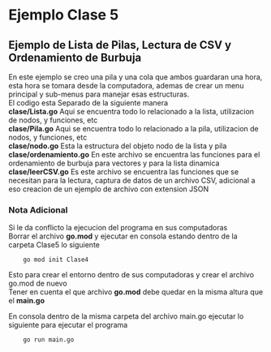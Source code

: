 # Ejemplo Clase 5

## Ejemplo de Lista de Pilas, Lectura de CSV y Ordenamiento de Burbuja

En este ejemplo se creo una pila y una cola que ambos guardaran una hora, esta hora se tomara desde la computadora, ademas de crear un menu principal y sub-menus para manejar esas estructuras.  
El codigo esta Separado de la siguiente manera  
__clase/Lista.go__ Aqui se encuentra todo lo relacionado a la lista, utilizacion de nodos, y funciones, etc  
__clase/Pila.go__ Aqui se encuentra todo lo relacionado a la pila, utilizacion de nodos, y funciones, etc  
__clase/nodo.go__ Esta la estructura del objeto nodo de la lista y pila  
__clase/ordenamiento.go__ En este archivo se encuentra las funciones para el ordenamiento de burbuja para vectores y para la lista dinamica  
__clase/leerCSV.go__ Es este archivo se encuentra las funciones que se necesitan para la lectura, captura de datos de un archivo CSV, adicional a eso creacion de un ejemplo de archivo con extension JSON     

### Nota Adicional
Si le da conflicto la ejecucion del programa en sus computadoras  
Borrar el archivo __go.mod__ y ejecutar en consola estando dentro de la carpeta Clase5 lo siguiente

```shell
    go mod init Clase4
```
Esto para crear el entorno dentro de sus computadoras y crear el archivo go.mod de nuevo  
Tener en cuenta el que archivo __go.mod__ debe quedar en la misma altura que el __main.go__

En consola dentro de la misma carpeta del archivo main.go ejecutar lo siguiente para ejecutar el programa
```shell
    go run main.go    
```